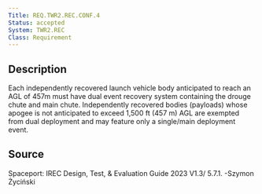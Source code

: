 ```yaml
---
Title: REQ.TWR2.REC.CONF.4
Status: accepted
System: TWR2.REC
Class: Requirement
---
```


## Description

Each independently recovered launch vehicle body anticipated to reach an AGL of 457m must have dual event recovery system containing the drouge chute and main chute. Independently recovered bodies (payloads) whose apogee is not anticipated to exceed 1,500 ft (457 m) AGL are exempted from dual deployment and may feature
only a single/main deployment event. 

## Source

Spaceport: IREC Design, Test, & Evaluation Guide 2023 V1.3/ 5.7.1. -Szymon Życiński
